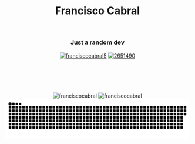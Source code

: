 <h1 align="center">Francisco Cabral</h1>
<br>
<h3 align="center">Just a random dev</h3>
<p align="center">
  <a href="https://linkedin.com/in/franciscocabral5" target="blank"><img align="center" src="https://raw.githubusercontent.com/rahuldkjain/github-profile-readme-generator/master/src/images/icons/Social/linked-in-alt.svg" alt="franciscocabral5" height="30" width="40" /></a>
  <a href="https://stackoverflow.com/users/2651490" target="blank"><img align="center" src="https://raw.githubusercontent.com/rahuldkjain/github-profile-readme-generator/master/src/images/icons/Social/stack-overflow.svg" alt="2651490" height="30" width="40" /></a>
</p>

<h1 align="center">&nbsp;</h1>
<p align="center">
  <img height="180em" src="https://github-readme-stats.vercel.app/api/top-langs?username=franciscocabral&show_icons=true&theme=dracula&langs_count=8&locale=en&layout=compact" alt="franciscocabral" />
  <img height="180em" src="https://github-readme-stats.vercel.app/api?username=franciscocabral&show_icons=true&theme=dracula&locale=en" alt="franciscocabral" />
 <!--- 
  <br>
  <br>
  <img align="center" src="https://github-readme-streak-stats.herokuapp.com/?user=franciscocabral&theme=dark" alt="franciscocabral" />
</p>
<h1 align="center">&nbsp;</h1>
<p align="center"> 
--->
  <picture>
    <source media="(prefers-color-scheme: dark)" srcset="https://raw.githubusercontent.com/franciscocabral/franciscocabral/refs/heads/output/github-contribution-grid-snake-dark.svg" />
    <source media="(prefers-color-scheme: light)" srcset="https://raw.githubusercontent.com/franciscocabral/franciscocabral/refs/heads/output/github-contribution-grid-snake.svg" />
    <img alt="github-snake" src="https://raw.githubusercontent.com/franciscocabral/franciscocabral/refs/heads/output/github-contribution-grid-snake.svg" />
  </picture>
</p>
